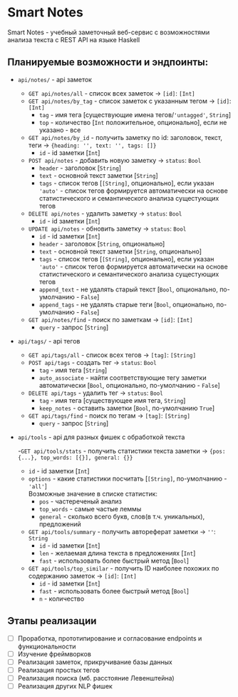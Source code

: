 # Smart Notes

Smart Notes - учебный заметочный веб-сервис с возможностями анализа текста с REST API на языке Haskell 

## Планируемые возможности и эндпоинты:

- `api/notes/` - api заметок
  - `GET api/notes/all` - список всех заметок -> `[id]`: `[Int]`
  - `GET api/notes/by_tag` - список заметок с указанным тегом -> `[id]`: `[Int]`
    - `tag` - имя тега [существующие имена тегов/`'untagged'`, `String`]
    - `top` - количество [`Int` положительное, опционально], если не указано - все
  - `GET api/notes/by_id` - получить заметку по id: заголовок, текст, теги -> `{heading: '', text: '', tags: []}`
    - `id` - id заметки [`Int`]
  - `POST api/notes` - добавить новую заметку -> `status`: `Bool`
    - `header` - заголовок [`String`]
    - `text` - основной текст заметки [`String`]
    - `tags` - список тегов [`[String]`, опционально], если указан `'auto'` - список тегов формируется автоматически на основе статистического и семантического анализа сущестующих тегов
  - `DELETE api/notes` - удалить заметку -> `status`: `Bool`
    - `id` - id заметки [`Int`]
  - `UPDATE api/notes` - обновить заметку -> `status`: `Bool`
    - `id` - id заметки [`Int`]
    - `header` - заголовок [`String`, опционально]
    - `text` - основной текст заметки [`String`, опционально]
    - `tags` - список тегов [`[String]`, опционально], если указан `'auto'` - список тегов формируется автоматически на основе статистического и семантического анализа сущестующих тегов
    - `append_text` - не удалять старый текст [`Bool`, опционально, по-умолчанию - `False`]
    - `append_tags` - не удалять старыe теги [`Bool`, опционально, по-умолчанию - `False`]
  - `GET api/notes/find` - поиск по заметкам -> `[id]`: `[Int]`
    - `query` - запрос [`String`]
  

- `api/tags/` - api тегов
  - `GET api/tags/all` - список всех тегов -> `[tag]`: `[String]`
  - `POST api/tags` - создать тег -> `status`: `Bool`
    - `tag` - имя тега [`String`]
    - `auto_associate` - найти соответствующие тегу заметки автоматически [`Bool`, опционально, по-умолчанию - `False`]
  - `DELETE api/tags` - удалить тег -> `status`: `Bool`
    - `tag` - имя тега [существующее имя тега, `String`]
    - `keep_notes` - оставить заметки [`Bool`, по-умолчанию `True`]
  - `GET api/tags/find` - поиск по тегам -> `[tag]`: `[String]`
    - `query` - запрос [`String`]

- `api/tools` - api для разных фишек с обработкой текста

  -`GET api/tools/stats` - получить статистики текста заметки -> `{pos: {...}, top_words: [{}], general: {}}`
    - `id` - id заметки [`Int`]
    - `options` - какие статистики посчитать [`[String]`, по-умолчанию - `'all'`]  
    Возможные значение в списке статистик:
      - `pos` - частереченый анализ
      - `top_words` - самые частые леммы
      - `general` - сколько всего букв, слов(в т.ч. уникальных), предложений
  - `GET api/tools/summary` - получить автореферат заметки -> `''`: `String`
    - `id` - id заметки [`Int`]
    - `len` - желаемая длина текста в предложениях [`Int`]
    - `fast` - использовать более быстрый метод [`Bool`]
  - `GET api/tools/top_similar` - получить ID наиболее похожих по содержанию заметок -> `[id]`: `[Int]`
    - `id` - id заметки [`Int`]
    - `fast` - использовать более быстрый метод [`Bool`]
    - `n` - количество

## Этапы реализации

- [ ] Проработка, прототипирование и согласование endpoints и функциональности
- [ ] Изучение фреймворков
- [ ] Реализация заметок, прикручивание базы данных
- [ ] Реализация простых тегов
- [ ] Реализация поиска (мб. расстояние Левенштейна)
- [ ] Реализация других NLP фишек